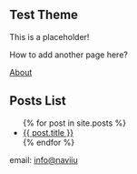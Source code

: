 ## Test Theme
This is a placeholder!

How to add another page here?

[About](https://www.naviiu.com/about)

## Posts List
<ul>
  {% for post in site.posts %}
    <li>
      <a href="{{ post.url }}">{{ post.title }}</a>
    </li>
  {% endfor %}
</ul>

email: [info@naviiu](mailto://info@naviiu.com)

